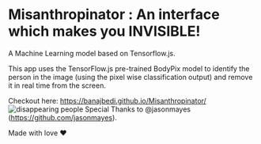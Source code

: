 # Misanthropinator : An interface which makes you INVISIBLE!

A Machine Learning model based on Tensorflow.js.

This app uses the TensorFlow.js pre-trained BodyPix model to identify the person in the image (using the pixel wise classification output) and remove it in real time from the screen.

Checkout here: https://banajbedi.github.io/Misanthropinator/
![disappearing people](https://user-images.githubusercontent.com/4972997/74691149-882fce00-5196-11ea-80bc-f1b9cb3ff275.gif)
Special Thanks to @jasonmayes (https://github.com/jasonmayes).

Made with love ♥
